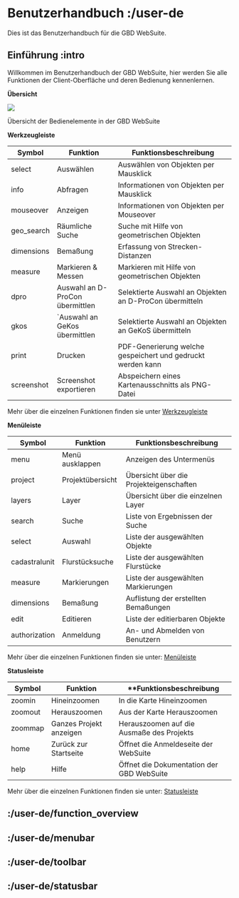 # Benutzerhandbuch :/user-de

Dies ist das Benutzerhandbuch für die GBD WebSuite.

## Einführung :intro

Willkommen im Benutzerhandbuch der GBD WebSuite, hier werden Sie alle Funktionen der Client-Oberfläche und deren Bedienung kennenlernen.

**Übersicht**

![](client_overview.png)

Übersicht der Bedienelemente in der GBD WebSuite

**Werkzeugleiste**

| Symbol | Funktion | Funktionsbeschreibung |
|---|---|---|
| select | Auswählen | Auswählen von Objekten per Mausklick |
| info | Abfragen | Informationen von Objekten per Mausklick |
| mouseover | Anzeigen | Informationen von Objekten per Mouseover |
| geo_search | Räumliche Suche | Suche mit Hilfe von geometrischen Objekten |
| dimensions | Bemaßung | Erfassung von Strecken-Distanzen |
| measure | Markieren & Messen | Markieren mit Hilfe von geometrischen Objekten |
| dpro | Auswahl an D-ProCon übermittlen | Selektierte Auswahl an Objekten an D-ProCon übermitteln |
| gkos | `Auswahl an GeKos übermittlen | Selektierte Auswahl an Objekten an GeKoS übermitteln |
| print | Drucken | PDF-Generierung welche gespeichert und gedruckt werden kann |
| screenshot | Screenshot exportieren | Abspeichern eines Kartenausschnitts als PNG-Datei |

Mehr über die einzelnen Funktionen finden sie unter [Werkzeugleiste](/user-de/toolbar)

**Menüleiste**

| Symbol | Funktion | Funktionsbeschreibung |
|---|---|---|
| menu | Menü ausklappen | Anzeigen des Untermenüs |
| project | Projektübersicht | Übersicht über die Projekteigenschaften |
| layers | Layer | Übersicht über die einzelnen Layer |
| search | Suche | Liste von Ergebnissen der Suche |
| select | Auswahl | Liste der ausgewählten Objekte |
| cadastralunit | Flurstücksuche | Liste der ausgewählten Flurstücke |
| measure | Markierungen | Liste der ausgewählten Markierungen |
| dimensions | Bemaßung | Auflistung der erstellten Bemaßungen |
| edit | Editieren | Liste der editierbaren Objekte |
| authorization | Anmeldung | An- und Abmelden von Benutzern |

Mehr über die einzelnen Funktionen finden sie unter: [Menüleiste](/user-de/menubar)

**Statusleiste**

| Symbol | Funktion | **Funktionsbeschreibung |
|---|---|---|
| zoomin | Hineinzoomen | In die Karte Hineinzoomen |
| zoomout | Herauszoomen | Aus der Karte Herauszoomen |
| zoommap | Ganzes Projekt anzeigen | Herauszoomen auf die Ausmaße des Projekts |
| home | Zurück zur Startseite | Öffnet die Anmeldeseite der WebSuite |
| help | Hilfe | Öffnet die Dokumentation der GBD WebSuite |

Mehr über die einzelnen Funktionen finden sie unter: [Statusleiste](/user-de/statusbar)

## :/user-de/function_overview

## :/user-de/menubar

## :/user-de/toolbar

## :/user-de/statusbar
